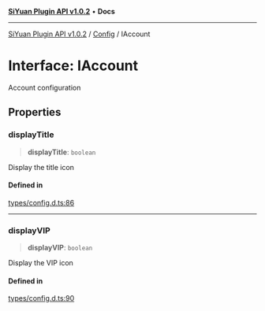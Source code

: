 [**SiYuan Plugin API v1.0.2**](../../../README.md) • **Docs**

---

[SiYuan Plugin API v1.0.2](../../../README.md) / [Config](../README.md) / IAccount

# Interface: IAccount

Account configuration

## Properties

### displayTitle

> **displayTitle**: `boolean`

Display the title icon

#### Defined in

[types/config.d.ts:86](https://github.com/siyuan-note/petal/tree/main/types/config.d.ts#L86)

---

### displayVIP

> **displayVIP**: `boolean`

Display the VIP icon

#### Defined in

[types/config.d.ts:90](https://github.com/siyuan-note/petal/tree/main/types/config.d.ts#L90)

